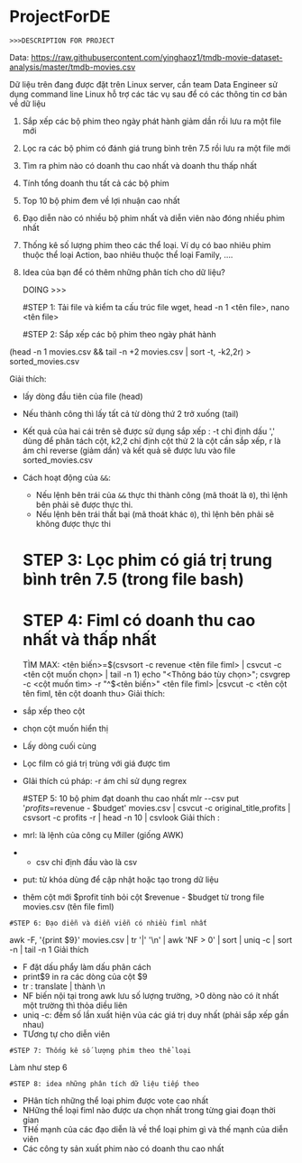 # ProjectForDE
	>>>DESCRIPTION FOR PROJECT
Data: https://raw.githubusercontent.com/yinghaoz1/tmdb-movie-dataset-analysis/master/tmdb-movies.csv

Dữ liệu trên đang được đặt trên Linux server, cần team Data Engineer sử dụng command line Linux hỗ trợ các tác vụ sau để có các thông tin cơ bản về dữ liệu

1. Sắp xếp các bộ phim theo ngày phát hành giảm dần rồi lưu ra một file mới
2. Lọc ra các bộ phim có đánh giá trung bình trên 7.5 rồi lưu ra một file mới
3. Tìm ra phim nào có doanh thu cao nhất và doanh thu thấp nhất
4. Tính tổng doanh thu tất cả các bộ phim
5. Top 10 bộ phim đem về lợi nhuận cao nhất
6. Đạo diễn nào có nhiều bộ phim nhất và diễn viên nào đóng nhiều phim nhất
7. Thống kê số lượng phim theo các thể loại. Ví dụ có bao nhiêu phim thuộc thể loại Action, bao nhiêu thuộc thể loại Family, ….
8. Idea của bạn để có thêm những phân tích cho dữ liệu?

	DOING >>>

	#STEP 1: Tải file và kiểm ta cấu trúc file
wget, head -n 1 <tên file>, nano <tên file>

	#STEP 2: Sắp xếp các bộ phim theo ngày phát hành
 
(head -n 1 movies.csv && tail -n +2 movies.csv | sort -t, -k2,2r) > sorted_movies.csv

Giải thích:
 - lấy dòng đầu tiên của file (head)
 - Nếu thành công thì lấy tất cả từ dòng thứ 2 trở xuống (tail)
 - Kết quả của hai cái trên sẽ được sử dụng sắp xếp : -t chỉ định dấu ',' dùng để phân tách cột, k2,2 chỉ định cột thử 2 là cột cần sắp xếp, r là ám chỉ reverse (giảm dần) và kết quả sẽ được lưu vào file sorted_movies.csv
 - Cách hoạt động của `&&`:

	- Nếu lệnh bên trái của `&&` thực thi thành công (mã thoát là `0`), thì lệnh bên phải sẽ được thực thi.
	- Nếu lệnh bên trái thất bại (mã thoát khác `0`), thì lệnh bên phải sẽ không được thực thi

	# STEP 3: Lọc phim có giá trị trung bình trên 7.5 (trong file bash)

	# STEP 4: Fiml có doanh thu cao nhất và thấp nhất
   	TÌM MAX: 
 <tên biến>=$(csvsort -c revenue <tên file fiml> | csvcut -c <tên cột muốn chọn> | tail -n 1)
 echo "<Thông báo tùy chọn>"; csvgrep -c <cột muốn tìm> -r "^$<tên biến>" <tên file fiml> |csvcut -c <tên cột tên fiml, tên cột doanh thu>
Giải thích:
  - sắp xếp theo cột
  - chọn cột muốn hiển thị 
  - Lấy dòng cuối cùng
  - Lọc film có giá trị trùng với giá được tìm
  - GIải thích cú pháp: -r ám chỉ sử dụng regrex

	#STEP 5:  10 bộ phim đạt doanh thu cao nhất
  mlr --csv put '$profits=$revenue - $budget' movies.csv | csvcut -c original_title,profits | csvsort -c profits -r | head -n 10 | csvlook 
Giải thích :
  - mrl: là lệnh của công cụ Miller (giống AWK)
  - - csv chỉ định đầu vào là csv
  - put: từ khóa dùng để cập nhật hoặc tạo trong dữ liệu
  -  thêm cột mới $profit tính bỏi cột $revenue - $budget từ trong file movies.csv (tên file fiml)

	#STEP 6: Đạo diễn và diễn viễn có nhiều fiml nhất
 awk -F, '{print $9}' movies.csv | tr '|' '\n' | awk 'NF > 0' | sort | uniq -c | sort -n | tail -n 1
Giải thích 
   - F đặt dấu phẩy làm dấu phân cách
   - print$9 in ra các dòng của cột $9
   - tr : translate | thành \n
   - NF biến nội tại trong awk lưu số lượng trường, >0 dòng nào có ít nhất một trường thì thỏa diều liên
   - uniq -c: đếm số lần xuất hiện vủa các giá trị duy nhất (phải sắp xếp gần nhau)
   - TƯơng tự cho diễn viên

	#STEP 7: Thống kê số lượng phim theo thể loại
Làm như step 6

	#STEP 8: idea những phân tích dữ liệu tiếp theo 
   - PHân tích những thể loại phim  được vote cao nhất
   - NHững thể loại  fiml nào được ưa chọn nhất trong từng giai đoạn thời gian
   - THế mạnh của các đạo diễn là về thể loại phim gì và thế mạnh của diễn viên 
   - Các công ty sản xuất phim nào  có doanh thu cao nhất 
